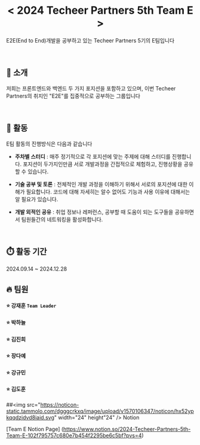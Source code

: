 <h1 align="center"><  2024 Techeer Partners 5th Team E  ></h1>

<p algin="center">E2E(End to End)개발을 공부하고 있는 Techeer Partners 5기의 E팀입니다</p>

<br/>

## 👾 소개

저희는 프론트엔드와 백엔드 두 가지 포지션을 포함하고 있으며, 이번 Techeer Partners의 취지인 "E2E"를 집중적으로 공부하는 그룹입니다

<br/>

## 📍 활동

E팀 활동의 진행방식은 다음과 같습니다

- **주차별 스터디** : 매주 정기적으로 각 포지션에 맞는 주제에 대해 스터디를 진행합니다. 포지션이 두가지인만큼 서로 개발과정을 간접적으로 체험하고, 진행상황을 공유할 수 있습니다.

- **기술 공부 및 토론** : 전체적인 개발 과정을 이해하기 위해서 서로의 포지션에 대한 이해가 필요합니다. 코드에 대해 자세히는 알수 없어도 기능과 사용 이유에 대해서는 알 필요가 있습니다.

- **개발 외적인 공유** : 취업 정보나 레퍼런스, 공부할 때 도움이 되는 도구들을 공유하면서 팀원들간의 네트워킹을 활성화합니다.

<br/>

## ⏱️ 활동 기간

2024.09.14 ~ 2024.12.28

## 🔥 팀원

#### ⭐️ 강재훈 `Team Leader` <br/>
#### ⭐️ 박하늘 <br/>
#### ⭐️ 김진희 <br/>
#### ⭐️ 장다예 <br/>
#### ⭐️ 강규민 <br/>
#### ⭐️ 김도훈 <br/>

##<img src="https://noticon-static.tammolo.com/dgggcrkxq/image/upload/v1570106347/noticon/hx52ypkqqdzjdvd8iaid.svg" width="24" height"24" /> Notion

[Team E Notion Page] (https://www.notion.so/2024-Techeer-Partners-5th-Team-E-102f795757c680e7b454f2295be6c5bf?pvs=4)